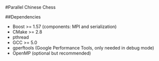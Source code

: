 #Parallel Chinese Chess

##Dependencies

- Boost >= 1.57 (components: MPI and serialization)
- CMake >= 2.8
- pthread
- GCC >= 5.0
- gperftools (Google Performance Tools, only needed in debug mode)
- OpenMP (optional but recommended)
